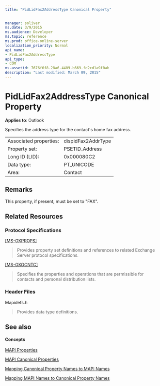 ```yaml
---
title: "PidLidFax2AddressType Canonical Property"
 
 
manager: soliver
ms.date: 3/9/2015
ms.audience: Developer
ms.topic: reference
ms.prod: office-online-server
localization_priority: Normal
api_name:
- PidLidFax2AddressType
api_type:
- COM
ms.assetid: 7676f6f8-28a6-4409-b669-fd2cd1a9f0ab
description: "Last modified: March 09, 2015"
---
```


# PidLidFax2AddressType Canonical Property

  
  
**Applies to**: Outlook 
  
Specifies the address type for the contact's home fax address.
  
|||
|:-----|:-----|
|Associated properties:  <br/> |dispidFax2AddrType  <br/> |
|Property set:  <br/> |PSETID_Address  <br/> |
|Long ID (LID):  <br/> |0x000080C2  <br/> |
|Data type:  <br/> |PT_UNICODE  <br/> |
|Area:  <br/> |Contact  <br/> |
   
## Remarks

This property, if present, must be set to "FAX".
  
## Related Resources

### Protocol Specifications

[[MS-OXPROPS]](http://msdn.microsoft.com/library/f6ab1613-aefe-447d-a49c-18217230b148%28Office.15%29.aspx)
  
> Provides property set definitions and references to related Exchange Server protocol specifications.
    
[[MS-OXOCNTC]](http://msdn.microsoft.com/library/9b636532-9150-4836-9635-9c9b756c9ccf%28Office.15%29.aspx)
  
> Specifies the properties and operations that are permissible for contacts and personal distribution lists.
    
### Header Files

Mapidefs.h
  
> Provides data type definitions.
    
## See also

#### Concepts

[MAPI Properties](mapi-properties.md)
  
[MAPI Canonical Properties](mapi-canonical-properties.md)
  
[Mapping Canonical Property Names to MAPI Names](mapping-canonical-property-names-to-mapi-names.md)
  
[Mapping MAPI Names to Canonical Property Names](mapping-mapi-names-to-canonical-property-names.md)

